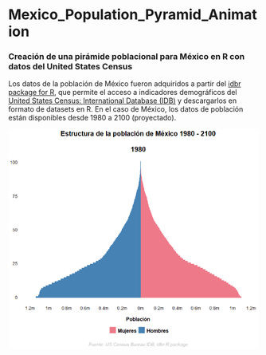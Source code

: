 # Mexico_Population_Pyramid_Animation
### Creación de una pirámide poblacional para México en R con datos del United States Census

Los datos de la población de México fueron adquiridos a partir del [idbr package for R](https://github.com/walkerke/idbr), que permite el acceso a indicadores demográficos del [United States Census: International Database (IDB)](https://www.census.gov/data/developers/data-sets/international-database.html) y descargarlos en formato de datasets en R. En el caso de México, los datos de población están disponibles desde 1980 a 2100 (proyectado). 


<p align = 'center'>
<img src = 'Figuras/mexico-pyramid-style2.gif' />
</p>
